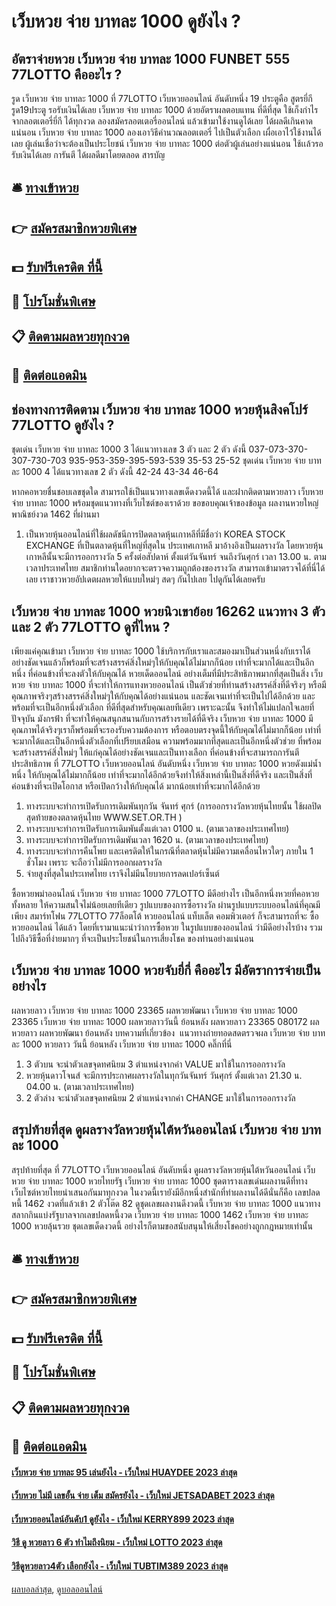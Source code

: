 # เว็บหวย จ่าย บาทละ 1000 ดูยังไง ?
## อัตราจ่ายหวย เว็บหวย จ่าย บาทละ 1000 FUNBET 555 77LOTTO คืออะไร ?
รูด เว็บหวย จ่าย บาทละ 1000 ที่ 77LOTTO เว็บหวยออนไลน์ อันดับหนึ่ง 19 ประตูคือ สูตรยี่กี รูด19ประตู รอรับเงินได้เลย เว็บหวย จ่าย บาทละ 1000 ด้วยอัตราผลตอบแทน ที่ดีที่สุด ใช้เก็งกำไรจากลอตเตอรี่ยี่กี ได้ทุกงวด ลองสมัครลอตเตอรี่ออนไลน์ แล้วเข้ามาใช้งานดูได้เลย ได้ผลดีเกินคาดแน่นอน เว็บหวย จ่าย บาทละ 1000 ลองเอาวิธีคำนวณลอตเตอรี่ ไปเป็นตัวเลือก เผื่อเอาไว้ใช้งานได้เลย ผู้เล่นเชื่อว่าจะต้องเป็นประโยชน์ เว็บหวย จ่าย บาทละ 1000 ต่อตัวผู้เล่นอย่างแน่นอน ใช้เเล้วรอรับเงินได้เลย การันตี ได้ผลดีมาโดยตลอด
สารบัญ

## 🛎 [ทางเข้าหวย](https://bit.ly/3BG5bNw)
## 👉 [สมัครสมาชิกหวยพิเศษ](https://bit.ly/3BG5bNw)
## 💵 [รับฟรีเครดิต ที่นี้](https://bit.ly/3C3mvgS)
## 👑 [โปรโมชั่นพิเศษ](https://bit.ly/3C3mvgS)
## 📋 [ติดตามผลหวยทุกงวด](https://bit.ly/3C3mvgS)
## 📱 [ติดต่อแอดมิน](https://bit.ly/3C3mvgS)

## ช่องทางการติดตาม เว็บหวย จ่าย บาทละ 1000 หวยหุ้นสิงคโปร์ 77LOTTO ดูยังไง ?
ชุดเด่น เว็บหวย จ่าย บาทละ 1000 3 ได้แนวทางเลข 3 ตัว และ 2 ตัว ดังนี้
037-073-370-307-730-703
935-953-359-395-593-539
35-53
25-52
ชุดเด่น เว็บหวย จ่าย บาทละ 1000 4 ได้แนวทางเลข 2 ตัว ดังนี้
42-24
43-34
46-64

หากคอหวยชื่นชอบเลขชุดใด สามารถใช้เป็นแนวทางเลขเด็ดงวดนี้ได้ และฝากติดตามหวยลาว เว็บหวย จ่าย บาทละ 1000 พร้อมชุดแนวทางที่เว็บไซต์ของเราด้วย
ขอขอบคุณเจ้าของข้อมูล
ผลงานหวยใหญ่พาณิชย์งวด 1462 ที่ผ่านมา
1. เป็นหวยหุ้นออนไลน์ที่ใช้ผลดัชนีการปิดตลาดหุ้นเกาหลีที่มีชื่อว่า KOREA STOCK EXCHANGE ที่เป็นตลาดหุ้นที่ใหญ่ที่สุดใน ประเทศเกาหลี มาอ้างอิงเป็นผลรางวัล โดยหวยหุ้นเกาหลีนั้นจะมีการออกรางวัล 5 ครั้งต่อสัปดาห์ ตั้งแต่วันจันทร์ จนถึงวันศุกร์ เวลา 13.00 น. ตามเวลาประเทศไทย สมาชิกท่านใดอยากจะตรวจความถูกต้องของรางวัล สามารถเข้ามาตรวจได้ที่นี่ได้เลย เราชาวหวยอัปเดตผลหวยให้แบบใหม่ๆ สดๆ กันไปเลย ไปดูกันได้เลยครับ

## เว็บหวย จ่าย บาทละ 1000 หวยนิวเขาย้อย 16262 แนวทาง 3 ตัว และ 2 ตัว 77LOTTO ดูที่ไหน ?
เพียงแค่คุณเข้ามา เว็บหวย จ่าย บาทละ 1000 ใช้บริการกับเราและสมองมาเป็นส่วนหนึ่งกับเราได้ อย่างชัดเจนแล้วก็พร้อมที่จะสร้างสรรค์สิ่งใหม่ๆให้กับคุณได้ไม่มากก็น้อย เท่าที่จะมากได้และเป็นอีกหนึ่ง ที่ค่อนข้างที่จะลงตัวให้กับคุณได้ หวยเด็ดออนไลน์ อย่างเต็มที่มีประสิทธิภาพมากที่สุดเป็นสิ่ง เว็บหวย จ่าย บาทละ 1000 ที่จะทำให้การแทงหวยออนไลน์ เป็นตัวช่วยที่ท่านสร้างสรรค์สิ่งที่ดีจริงๆ หรือมีคุณภาพจริงๆสร้างสรรค์สิ่งใหม่ๆให้กับคุณได้อย่างแน่นอน และชัดเจนเท่าที่จะเป็นไปได้อีกด้วย และพร้อมที่จะเป็นอีกหนึ่งตัวเลือก ที่ดีที่สุดสำหรับคุณเลยทีเดียว
เพราะฉะนั้น จึงทำให้ไม่แปลกใจเลยที่ปัจจุบัน มังกรฟ้า ที่จะทำให้คุณสนุกสนานกับการสร้างรายได้ที่ดีจริง เว็บหวย จ่าย บาทละ 1000 มีคุณภาพได้จริงๆเราก็พร้อมที่จะรองรับความต้องการ หรือตอบตรงจุดนี้ให้กับคุณได้ไม่มากก็น้อย เท่าที่จะมากได้และเป็นอีกหนึ่งตัวเลือกที่เปรียบเสมือน ความพร้อมมากที่สุดและเป็นอีกหนึ่งตัวช่วย ที่พร้อมจะสร้างสรรค์สิ่งใหม่ๆ ให้แก่คุณได้อย่างชัดเจนและเป็นทางเลือก ที่ค่อนข้างที่จะสามารถการันตีประสิทธิภาพ ที่ 77LOTTO เว็บหวยออนไลน์ อันดับหนึ่ง เว็บหวย จ่าย บาทละ 1000 หวยดังแม่น้ำหนึ่ง ให้กับคุณได้ไม่มากก็น้อย เท่าที่จะมากได้อีกด้วยจึงทำให้สิ่งเหล่านี้เป็นสิ่งที่ดีจริง และเป็นสิ่งที่ค่อนข้างที่จะเปิดโอกาส หรือเปิดกว้างให้กับคุณได้ มากน้อยเท่าที่จะมากได้อีกด้วย
1. ทางระบบจะทำการเปิดรับการเดิมพันทุกวัน จันทร์ ศุกร์ (การออกรางวัลหวยหุ้นไทยนั้น ใช้ผลปิดสุดท้ายของตลาดหุ้นไทย WWW.SET.OR.TH )
2. ทางระบบจะทำการเปิดรับการเดิมพันตั้งแต่เวลา 0100 น. (ตามเวลาของประเทศไทย)
3. ทางระบบจะทำการปิดรับการเดิมพันเวลา 1620 น. (ตามเวลาของประเทศไทย)
4. ทางระบบจะทำการคืนโพย และเครดิตให้ในกรณีที่ตลาดหุ้นไม่มีความเคลื่อนไหวใดๆ ภายใน 1 ชั่วโมง เพราะ จะถือว่าไม่มีการออกผลรางวัล
5. จ่ายสูงที่สุดในประเทศไทย เราจึงไม่มีนโยบายการลดเปอร์เซ็นต์

ซื้อหวยพม่าออนไลน์ เว็บหวย จ่าย บาทละ 1000 77LOTTO มีดีอย่างไร เป็นอีกหนึ่งหวยที่คอหวยทั้งหลาย ให้ความสนใจไม่น้อยเลยทีเดียว รูปแบบของการซื้อรางวัล ผ่านรูปแบบระบบออนไลน์ที่คุณมีเพียง สมาร์ทโฟน 77LOTTO 77ล็อตโต้ หวยออนไลน์ แท็บเล็ต คอมพิวเตอร์ ก็จะสามารถที่จะ ซื้อหวยออนไลน์ ได้แล้ว โดยที่เรามาแนะนำว่าการซื้อหวย ในรูปแบบของออนไลน์ ว่ามีดีอย่างไรบ้าง รวมไปถึงวิธีซื้อที่ง่ายมากๆ ที่จะเป็นประโยชน์ในการเสี่ยงโชค ของท่านอย่างแน่นอน

## เว็บหวย จ่าย บาทละ 1000 หวยจับยี่กี่ คืออะไร มีอัตราการจ่ายเป็นอย่างไร
ผลหวยลาว เว็บหวย จ่าย บาทละ 1000 23365 ผลหวยพัฒนา เว็บหวย จ่าย บาทละ 1000 23365 เว็บหวย จ่าย บาทละ 1000 ผลหวยลาววันนี้ ย้อนหลัง
ผลหวยลาว 23365 080172
 ผลหวยลาว ผลหวยพัฒนา ย้อนหลัง 
บทความที่เกี่ยวข้อง
 แนวทางถ่ายทอดสดตรวจผล เว็บหวย จ่าย บาทละ 1000 หวยลาว วันนี้ ย้อนหลัง เว็บหวย จ่าย บาทละ 1000 คลิ๊กที่นี่  
1. 3 ตัวบน จะนำตัวเลขจุดทศนิยม 3 ตำแหน่งจากค่า VALUE มาใช้ในการออกรางวัล
2. หวยหุ้นดาวโจนส์ จะมีการประกาศผลรางวัลในทุกวันจันทร์ วันศุกร์ ตั้งแต่เวลา 21.30 น. 04.00 น. (ตามเวลาประเทศไทย)
3. 2 ตัวล่าง จะนำตัวเลขจุดทศนิยม 2 ตำแหน่งจากค่า CHANGE มาใช้ในการออกรางวัล

## สรุปท้ายที่สุด ดูผลรางวัลหวยหุ้นไต้หวันออนไลน์ เว็บหวย จ่าย บาทละ 1000
สรุปท้ายที่สุด ที่ 77LOTTO เว็บหวยออนไลน์ อันดับหนึ่ง ดูผลรางวัลหวยหุ้นไต้หวันออนไลน์ เว็บหวย จ่าย บาทละ 1000 หวยไทยรัฐ เว็บหวย จ่าย บาทละ 1000 ชุดตารางเลขเด่นผลงานดีที่ทางเว็บไซต์หวยไทยนำเสนอกันมาทุกงวด ในงวดนี้เรายังมีอีกหนึ่งสำนักที่ทำผลงานได้ดีนั่นก็คือ เลขปลดหนี้ 1462 งวดที่แล้วเข้า 2 ตัวโต๊ด 82 ดูชุดเลขผลงานดีงวดนี้ เว็บหวย จ่าย บาทละ 1000 แนวทางสลากกินแบ่งรัฐบาลจากเลขปลดหนี้งวด เว็บหวย จ่าย บาทละ 1000 1462 เว็บหวย จ่าย บาทละ 1000 หวยลุ้นรวย ชุดเลขเด็ดงวดนี้ อย่างไรก็ตามขอสนับสนุนให้เสี่ยงโชคอย่างถูกกฎหมายเท่านั้น

## 🛎 [ทางเข้าหวย](https://bit.ly/3BG5bNw)
## 👉 [สมัครสมาชิกหวยพิเศษ](https://bit.ly/3BG5bNw)
## 💵 [รับฟรีเครดิต ที่นี้](https://bit.ly/3C3mvgS)
## 👑 [โปรโมชั่นพิเศษ](https://bit.ly/3C3mvgS)
## 📋 [ติดตามผลหวยทุกงวด](https://bit.ly/3C3mvgS)
## 📱 [ติดต่อแอดมิน](https://bit.ly/3C3mvgS)

#### [เว็บหวย จ่าย บาทละ 95 เล่นยังไง - เว็บใหม่ HUAYDEE 2023 ล่าสุด](https://atom.io/themes/เว็บหวย%20จ่าย%20บาทละ%2095%20เล่นยังไง%20-%20เว็บใหม่%20huaydee%202023%20ล่าสุด)
#### [เว็บหวย ไม่มี เลขอั้น จ่าย เต็ม สมัครยังไง - เว็บใหม่ JETSADABET 2023 ล่าสุด](https://atom.io/themes/เว็บหวย%20ไม่มี%20เลขอั้น%20จ่าย%20เต็ม%20สมัครยังไง%20-%20เว็บใหม่%20jetsadabet%202023%20ล่าสุด)
#### [เว็บหวยออนไลน์อันดับ1 ดูยังไง - เว็บใหม่ KERRY899 2023 ล่าสุด](https://atom.io/themes/เว็บหวยออนไลน์อันดับ1%20ดูยังไง%20-%20เว็บใหม่%20kerry899%202023%20ล่าสุด)
#### [วิธี ดู หวยลาว 6 ตัว ทำไมถึงนิยม - เว็บใหม่ LOTTO 2023 ล่าสุด](https://atom.io/themes/วิธี%20ดู%20หวยลาว%206%20ตัว%20ทำไมถึงนิยม%20-%20เว็บใหม่%20lotto%202023%20ล่าสุด)
#### [วิธีดูหวยลาว4ตัว เลือกยังไง - เว็บใหม่ TUBTIM389 2023 ล่าสุด](https://atom.io/themes/วิธีดูหวยลาว4ตัว%20เลือกยังไง%20-%20เว็บใหม่%20tubtim389%202023%20ล่าสุด)

[ผลบอลล่าสุด](https://siamsport.tv "ผลบอลล่าสุด"), [ดูบอลออนไลน์](https://siamsport.tv/ดูบอลสด "ดูบอลออนไลน์")